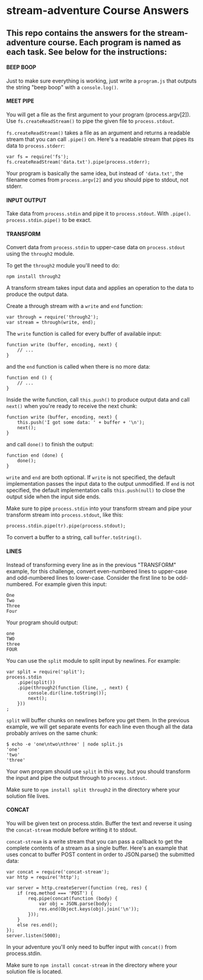 # stream-adventure Course Answers

## This repo contains the answers for the stream-adventure course. Each program is named as each task. See below for the instructions:

#### BEEP BOOP

Just to make sure everything is working, just write a `program.js` that outputs the string "beep boop" with a `console.log()`.

#### MEET PIPE

You will get a file as the first argument to your program (process.argv[2]). Use `fs.createReadStream()` to pipe the given file to `process.stdout`.

`fs.createReadStream()` takes a file as an argument and returns a readable stream that you can call `.pipe()` on. Here's a readable stream that pipes its data to `process.stderr`:

    var fs = require('fs');
    fs.createReadStream('data.txt').pipe(process.stderr);

Your program is basically the same idea, but instead of `'data.txt'`, the filename comes from `process.argv[2]` and you should pipe to stdout, not stderr.

#### INPUT OUTPUT

Take data from `process.stdin` and pipe it to `process.stdout`. With `.pipe()`. `process.stdin.pipe()` to be exact.

#### TRANSFORM

Convert data from `process.stdin` to upper-case data on `process.stdout` using the `through2` module.

To get the `through2` module you'll need to do:

    npm install through2

A transform stream takes input data and applies an operation to the data to
produce the output data.

Create a through stream with a `write` and `end` function:

    var through = require('through2');
    var stream = through(write, end);

The `write` function is called for every buffer of available input:

    function write (buffer, encoding, next) {
        // ...
    }

and the `end` function is called when there is no more data:

    function end () {
        // ...
    }

Inside the write function, call `this.push()` to produce output data and call
`next()` when you're ready to receive the next chunk:

    function write (buffer, encoding, next) {
        this.push('I got some data: ' + buffer + '\n');
        next();
    }

and call `done()` to finish the output:

    function end (done) {
        done();
    }

`write` and `end` are both optional. If `write` is not specified, the default implementation passes the input data to the output unmodified. If `end` is not specified, the default implementation calls `this.push(null)` to close the output side when the input side ends.

Make sure to pipe `process.stdin` into your transform stream and pipe your transform stream into `process.stdout`, like this:

    process.stdin.pipe(tr).pipe(process.stdout);

To convert a buffer to a string, call `buffer.toString()`.

#### LINES

Instead of transforming every line as in the previous "TRANSFORM" example, for this challenge, convert even-numbered lines to upper-case and odd-numbered
lines to lower-case. Consider the first line to be odd-numbered. For example given this input:

    One
    Two
    Three
    Four

Your program should output:

    one
    TWO
    three
    FOUR

You can use the `split` module to split input by newlines. For example:

    var split = require('split');
    process.stdin
        .pipe(split())
        .pipe(through2(function (line, _, next) {
            console.dir(line.toString());
            next();
        }))
    ;

`split` will buffer chunks on newlines before you get them. In the previous example, we will get separate events for each line even though all the data
probably arrives on the same chunk:

    $ echo -e 'one\ntwo\nthree' | node split.js
    'one'
    'two'
    'three'

Your own program should use `split` in this way, but you should transform the input and pipe the output through to `process.stdout`.

Make sure to `npm install split through2` in the directory where your solution file lives.

#### CONCAT

You will be given text on process.stdin. Buffer the text and reverse it using the `concat-stream` module before writing it to stdout.

`concat-stream` is a write stream that you can pass a callback to get the complete contents of a stream as a single buffer. Here's an example that uses concat to buffer POST content in order to JSON.parse() the submitted data:

    var concat = require('concat-stream');
    var http = require('http');
    
    var server = http.createServer(function (req, res) {
        if (req.method === 'POST') {
            req.pipe(concat(function (body) {
                var obj = JSON.parse(body);
                res.end(Object.keys(obj).join('\n'));
            }));
        }
        else res.end();
    });
    server.listen(5000);

In your adventure you'll only need to buffer input with `concat()` from process.stdin.

Make sure to `npm install concat-stream` in the directory where your solution file is located.

####